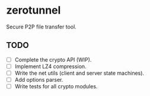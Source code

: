 # zerotunnel

Secure P2P file transfer tool.

## TODO

- [ ] Complete the crypto API (WIP).
- [ ] Implement LZ4 compression.
- [ ] Write the net utils (client and server state machines).
- [ ] Add options parser.
- [ ] Write tests for all crypto modules.
